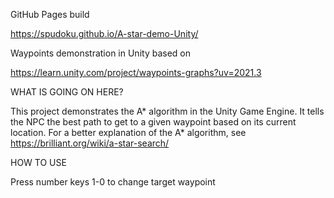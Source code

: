 GitHub Pages build

https://spudoku.github.io/A-star-demo-Unity/

Waypoints demonstration in Unity based on

https://learn.unity.com/project/waypoints-graphs?uv=2021.3

WHAT IS GOING ON HERE?

This project demonstrates the A* algorithm in the Unity Game Engine. It tells the NPC
the best path to get to a given waypoint based on its current location.
For a better explanation of the A* algorithm, see https://brilliant.org/wiki/a-star-search/

HOW TO USE

Press number keys 1-0 to change target waypoint
